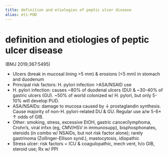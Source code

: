```yaml
---
title: definition and etiologies of peptic ulcer disease
alias: eti-PUD
---
```


# definition and etiologies of peptic ulcer disease

(BMJ 2019;367:5495)

- Ulcers (break in mucosal lining >5 mm) & erosions (<5 mm) in stomach and duodenum
- Principal risk factors: H. pylori infection >ASA/NSAID use
- H. pylori infection: causes ~80% of duodenal ulcers (DU) & ~30-40% of gastric ulcers (GU). ~50% of world colonized w/ H. pylori, but only 5-10% will develop PUD.
- ASA/NSAIDs: damage to mucosa caused by ↓ prostaglandin synthesis. Cause majority of non-H. pylori-related DU & GU. Regular use a/w 5-6× ↑ odds of GIB.
- Other: smoking, stress, excessive EtOH, gastric cancer/lymphoma, Crohn’s, viral infxn (eg, CMV/HSV in immunosupp), bisphosphonates, steroids (in combo w/ NSAIDs, but not risk factor alone); rarely gastrinoma (Zollinger-Ellison synd.), mastocytosis, idiopathic
- Stress ulcer: risk factors = ICU & coagulopathic, mech vent, h/o GIB, steroid use; Rx w/ PPI

